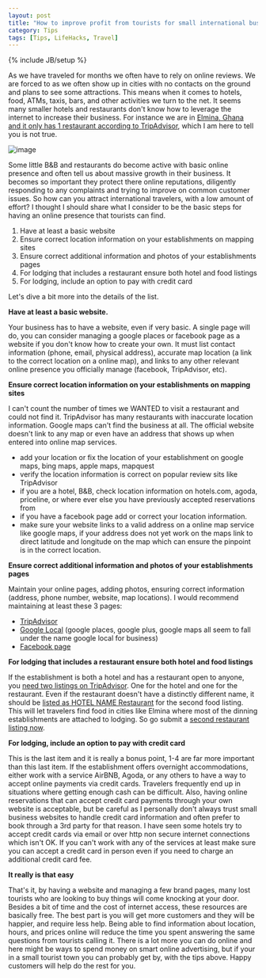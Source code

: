 ```yaml
---
layout: post
title: "How to improve profit from tourists for small international businesses"
category: Tips
tags: [Tips, LifeHacks, Travel]
---
```

{% include JB/setup %}

As we have traveled for months we often have to rely on online reviews. We are forced to as we often show up in cities with no contacts on the ground and plans to see some attractions. This means when it comes to hotels, food, ATMs, taxis, bars, and other activities we turn to the net. It seems many smaller hotels and restaurants don't know how to leverage the internet to increase their business. For instance we are in [Elmina, Ghana and it only has 1 restaurant according to TripAdvisor](http://www.tripadvisor.com.my/Restaurants-g303867-Elmina_Central_Region.html), which I am here to tell you is not true.

![image](https://millermayersadventures.files.wordpress.com/2014/12/dsc_0013-e1418910268449.jpg)

Some little B&B and restaurants do become active with basic online presence and often tell us about massive growth in their business. It becomes so important they protect there online reputations, diligently responding to any complaints and trying to improve on common customer issues. So how can you attract international travelers, with a low amount of effort? I thought I should share what I consider to be the basic steps for having an online presence that tourists can find.

1. Have at least a basic website
2. Ensure correct location information on your establishments on mapping sites
3. Ensure correct additional information and photos of your establishments pages
4. For lodging that includes a restaurant ensure both hotel and food listings
5. For lodging, include an option to pay with credit card

Let's dive a bit more into the details of the list.

__Have at least a basic website.__

  Your business has to have a website, even if very basic. A single page will do, you can consider managing a google places or facebook page as a website if you don't know how to create your own. It must list contact information (phone, email, physical address), accurate map location (a link to the correct location on a online map), and links to any other relevant online presence you officially manage (facebook, TripAdvisor, etc).

__Ensure correct location information on your establishments on mapping sites__

  I can't count the number of times we WANTED to visit a restaurant and could not find it. TripAdvisor has many restaurants with inaccurate location information. Google maps can't find the business at all. The official website doesn't link to any map or even have an address that shows up when entered into online map services.
  
  
  * add your location or fix the location of your establishment on google maps, bing maps, apple maps, mapquest
  * verify the location information is correct on popular review sits like TripAdvisor
  * if you are a hotel, B&B, check location information on hotels.com, agoda, priceline, or where ever else you have previously accepted reservations from
  * if you have a facebook page add or correct your location information.
  * make sure your website links to a valid address on a online map service like google maps, if your address does not yet work on the maps link to direct latitude and longitude on the map which can ensure the pinpoint is in the correct location.

__Ensure correct additional information and photos of your establishments pages__

  Maintain your online pages, adding photos, ensuring correct information (address, phone number, website, map locations). I would recommend maintaining at least these 3 pages:
  
  
  * [TripAdvisor](http://www.tripadvisor.com/GetListedNew)
  * [Google Local](https://support.google.com/business/answer/2911778?hl=en) (google places, google plus, google maps all seem to fall under the name google local for business)
  * [Facebook page](https://www.facebook.com/help/104002523024878)
  
__For lodging that includes a restaurant ensure both hotel and food listings__

If the establishment is both a hotel and has a restaurant open to anyone, you [need two listings on TripAdvisor](http://www.tripadvisor.co.za/ShowTopic-g1-i12105-k7806366-Can_a_pub_be_listed_as_a_hotel_restaurant_and_attraction-TripAdvisor_Support.html). One for the hotel and one for the restaurant. Even if the restaurant doesn't have a distinctly different name, it should be [listed as HOTEL NAME Restaurant](https://www.tripadvisorsupport.com/hc/en-us/articles/200614647-Restaurant-listing-guidelines) for the second food listing. This will let travelers find food in cities like Elmina where most of the dinning establishments are attached to lodging. So go submit a [second restaurant listing now](http://www.tripadvisor.co.uk/GetListedRestaurant).
 

__For lodging, include an option to pay with credit card__

  This is the last item and it is really a bonus point, 1-4 are far more important than this last item. If the establishment offers overnight accommodations, either work with a service AirBNB, Agoda, or any others to have a way to accept online payments via credit cards. Travelers frequently end up in situations where getting enough cash can be difficult. Also, having online reservations that can accept credit card payments through your own website is acceptable, but be careful as I personally don't always trust small business websites to handle credit card information and often prefer to book through a 3rd party for that reason. I have seen some hotels try to accept credit cards via email or over http non secure internet connections which isn't OK. If you can't work with any of the services at least make sure you can accept a credit card in person even if you need to charge an additional credit card fee.

__It really is that easy__

That's it, by having a website and managing a few brand pages, many lost tourists who are looking to buy things will come knocking at your door. Besides a bit of time and the cost of internet access, these resources are basically free. The best part is you will get more customers and they will be happier, and require less help. Being able to find information about location, hours, and prices online will reduce the time you spent answering the same questions from tourists calling it. There is a lot more you can do online and here might be ways to spend money on smart online advertising, but if your in a small tourist town you can probably get by, with the tips above. Happy customers will help do the rest for you. 
